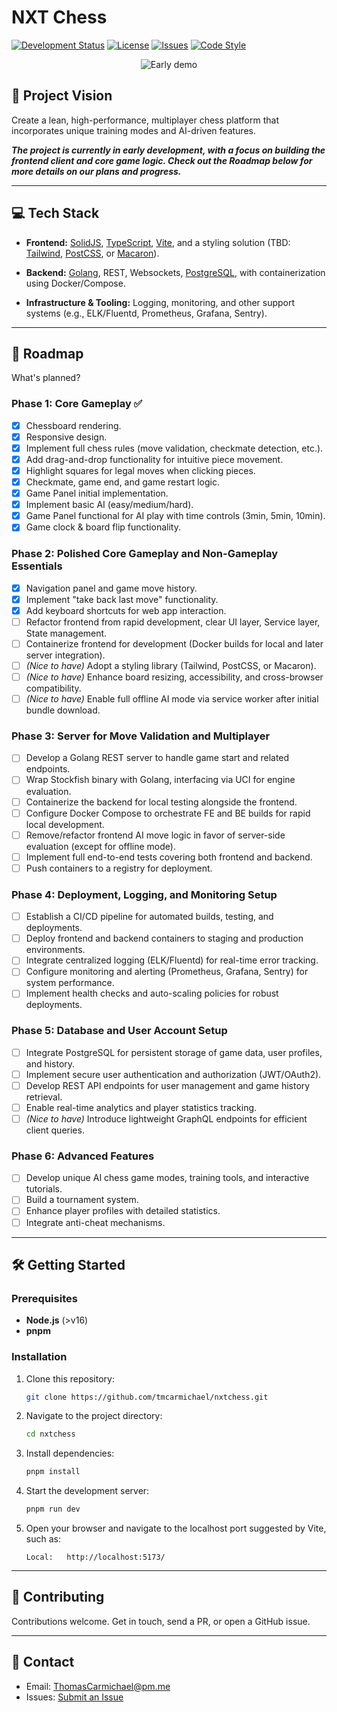 # NXT Chess

[![Development Status](https://img.shields.io/badge/status-under_development-orange)](#)
[![License](https://img.shields.io/github/license/tmcarmichael/nxtchess)](https://github.com/tmcarmichael/nxtchess/blob/main/LICENSE)
[![Issues](https://img.shields.io/github/issues/tmcarmichael/nxtchess)](https://github.com/tmcarmichael/nxtchess/issues)
[![Code Style](https://img.shields.io/badge/code%20style-prettier-ff69b4)](https://prettier.io/docs/en/why-prettier)

<div style="text-align: center;">
  <img src="public/assets/nxtchess-2-5-25.gif" alt="Early demo" />
</div>

## 🚀 Project Vision

Create a lean, high-performance, multiplayer chess platform that incorporates unique training modes and AI-driven features.

**_The project is currently in early development, with a focus on building the frontend client and core game logic. Check out the Roadmap below for more details on our plans and progress._**

---

## 💻 Tech Stack

- **Frontend:**
  [SolidJS](https://www.solidjs.com/), [TypeScript](https://www.typescriptlang.org/), [Vite](https://vite.dev/), and a styling solution (TBD: [Tailwind](https://tailwindcss.com/), [PostCSS](https://postcss.org/), or [Macaron](https://macaron.js.org/docs/styling/)).

- **Backend:**
  [Golang](https://go.dev/), REST, Websockets, [PostgreSQL](https://www.postgresql.org/), with containerization using Docker/Compose.

- **Infrastructure & Tooling:**
  Logging, monitoring, and other support systems (e.g., ELK/Fluentd, Prometheus, Grafana, Sentry).

---

## 📜 Roadmap

What's planned?

### Phase 1: Core Gameplay ✅

- [x] Chessboard rendering.
- [x] Responsive design.
- [x] Implement full chess rules (move validation, checkmate detection, etc.).
- [x] Add drag-and-drop functionality for intuitive piece movement.
- [x] Highlight squares for legal moves when clicking pieces.
- [x] Checkmate, game end, and game restart logic.
- [x] Game Panel initial implementation.
- [x] Implement basic AI (easy/medium/hard).
- [x] Game Panel functional for AI play with time controls (3min, 5min, 10min).
- [x] Game clock & board flip functionality.

### Phase 2: Polished Core Gameplay and Non-Gameplay Essentials

- [x] Navigation panel and game move history.
- [x] Implement "take back last move" functionality.
- [x] Add keyboard shortcuts for web app interaction.
- [ ] Refactor frontend from rapid development, clear UI layer, Service layer, State management.
- [ ] Containerize frontend for development (Docker builds for local and later server integration).
- [ ] _(Nice to have)_ Adopt a styling library (Tailwind, PostCSS, or Macaron).
- [ ] _(Nice to have)_ Enhance board resizing, accessibility, and cross-browser compatibility.
- [ ] _(Nice to have)_ Enable full offline AI mode via service worker after initial bundle download.

### Phase 3: Server for Move Validation and Multiplayer

- [ ] Develop a Golang REST server to handle game start and related endpoints.
- [ ] Wrap Stockfish binary with Golang, interfacing via UCI for engine evaluation.
- [ ] Containerize the backend for local testing alongside the frontend.
- [ ] Configure Docker Compose to orchestrate FE and BE builds for rapid local development.
- [ ] Remove/refactor frontend AI move logic in favor of server-side evaluation (except for offline mode).
- [ ] Implement full end-to-end tests covering both frontend and backend.
- [ ] Push containers to a registry for deployment.

### Phase 4: Deployment, Logging, and Monitoring Setup

- [ ] Establish a CI/CD pipeline for automated builds, testing, and deployments.
- [ ] Deploy frontend and backend containers to staging and production environments.
- [ ] Integrate centralized logging (ELK/Fluentd) for real-time error tracking.
- [ ] Configure monitoring and alerting (Prometheus, Grafana, Sentry) for system performance.
- [ ] Implement health checks and auto-scaling policies for robust deployments.

### Phase 5: Database and User Account Setup

- [ ] Integrate PostgreSQL for persistent storage of game data, user profiles, and history.
- [ ] Implement secure user authentication and authorization (JWT/OAuth2).
- [ ] Develop REST API endpoints for user management and game history retrieval.
- [ ] Enable real-time analytics and player statistics tracking.
- [ ] _(Nice to have)_ Introduce lightweight GraphQL endpoints for efficient client queries.

### Phase 6: Advanced Features

- [ ] Develop unique AI chess game modes, training tools, and interactive tutorials.
- [ ] Build a tournament system.
- [ ] Enhance player profiles with detailed statistics.
- [ ] Integrate anti-cheat mechanisms.

---

## 🛠️ Getting Started

### Prerequisites

- **Node.js** (>v16)
- **pnpm**

### Installation

1. Clone this repository:
   ```bash
   git clone https://github.com/tmcarmichael/nxtchess.git
   ```
2. Navigate to the project directory:
   ```bash
   cd nxtchess
   ```
3. Install dependencies:
   ```bash
   pnpm install
   ```
4. Start the development server:
   ```bash
   pnpm run dev
   ```
5. Open your browser and navigate to the localhost port suggested by Vite, such as:
   ```
   Local:   http://localhost:5173/
   ```

---

## 🤝 Contributing

Contributions welcome.
Get in touch, send a PR, or open a GitHub issue.

---

## 📧 Contact

- Email: ThomasCarmichael@pm.me
- Issues: [Submit an Issue](https://github.com/tmcarmichael/nxtchess/issues)
